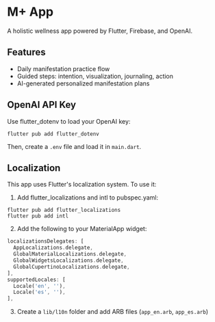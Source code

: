 # M+ App

A holistic wellness app powered by Flutter, Firebase, and OpenAI.

## Features

- Daily manifestation practice flow
- Guided steps: intention, visualization, journaling, action
- AI-generated personalized manifestation plans

## OpenAI API Key

Use flutter_dotenv to load your OpenAI key:

```
flutter pub add flutter_dotenv
```

Then, create a `.env` file and load it in `main.dart`.


## Localization

This app uses Flutter's localization system. To use it:

1. Add flutter_localizations and intl to pubspec.yaml:

```
flutter pub add flutter_localizations
flutter pub add intl
```

2. Add the following to your MaterialApp widget:

```dart
localizationsDelegates: [
  AppLocalizations.delegate,
  GlobalMaterialLocalizations.delegate,
  GlobalWidgetsLocalizations.delegate,
  GlobalCupertinoLocalizations.delegate,
],
supportedLocales: [
  Locale('en', ''),
  Locale('es', ''),
],
```

3. Create a `lib/l10n` folder and add ARB files (`app_en.arb`, `app_es.arb`)
